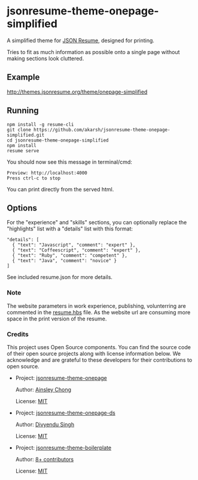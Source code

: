# jsonresume-theme-onepage-simplified

A simplified theme for [JSON Resume](http://jsonresume.org/), designed for printing. 

Tries to fit as much information as possible onto a single page without making sections look cluttered.

## Example

http://themes.jsonresume.org/theme/onepage-simplified

## Running

```
npm install -g resume-cli
git clone https://github.com/akarsh/jsonresume-theme-onepage-simplified.git
cd jsonresume-theme-onepage-simplified
npm install
resume serve
```

You should now see this message in terminal/cmd:

```
Preview: http://localhost:4000
Press ctrl-c to stop
```

You can print directly from the served html.

## Options

For the "experience" and "skills" sections, you can optionally replace the "highlights" list with a "details" list with this format:

```
"details": [
  { "text": "Javascript", "comment": "expert" },
  { "text": "Coffeescript", "comment": "expert" },
  { "text": "Ruby", "comment": "competent" },
  { "text": "Java", "comment": "novice" }
]
```

See included resume.json for more details.

### Note

The website parameters in work experience, publishing, volunterring are commented in the [resume.hbs](resume.hbs) file. As the website url are consuming more space in the print version of the resume.

### Credits

This project uses Open Source components. You can find the source code of their open source projects along with license information below. We acknowledge and are grateful to these developers for their contributions to open source.

* Project: [jsonresume-theme-onepage](https://github.com/ainsleyc/jsonresume-theme-onepage)

  Author: [Ainsley Chong](https://github.com/ainsleyc)

  License: [MIT](https://github.com/ainsleyc/jsonresume-theme-onepage/blob/master/LICENSE)

* Project: [jsonresume-theme-onepage-ds](https://github.com/divyenduz/jsonresume-theme-onepage-ds)

  Author: [Divyendu Singh](https://github.com/divyenduz)

  License: [MIT](https://github.com/divyenduz/jsonresume-theme-onepage-ds/blob/master/LICENSE)

* Project: [jsonresume-theme-boilerplate](https://github.com/jsonresume/jsonresume-theme-boilerplate)

  Author: [8+ contributors](https://github.com/jsonresume/jsonresume-theme-boilerplate/graphs/contributors)

  License: [MIT](https://github.com/jsonresume/resume-cli/blob/master/LICENSE)